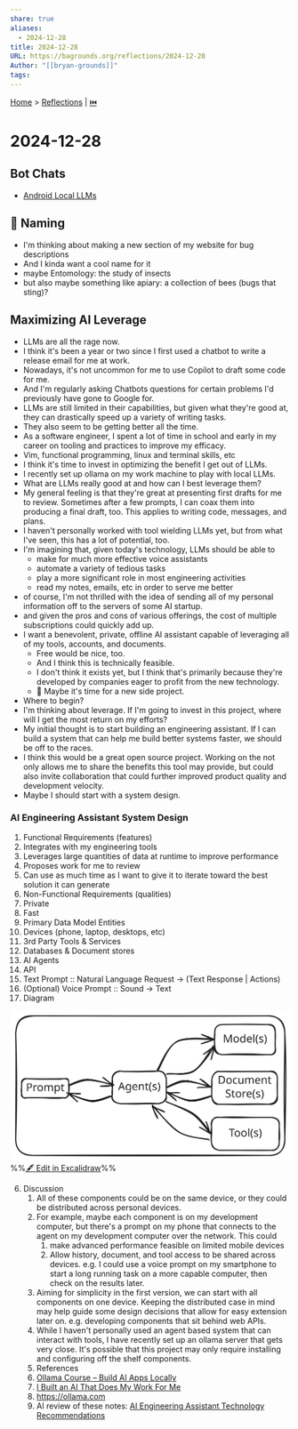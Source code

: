 ```yaml
---
share: true
aliases:
  - 2024-12-28
title: 2024-12-28
URL: https://bagrounds.org/reflections/2024-12-28
Author: "[[bryan-grounds]]"
tags: 
---
```

[Home](../index.md) > [Reflections](./index.md) | [⏮️](./2024-12-24.md)  
# 2024-12-28  
## Bot Chats  
- [Android Local LLMs](../bot-chats/android-local-llms.md)  
  
## 🤔 Naming  
- I'm thinking about making a new section of my website for bug descriptions  
- And I kinda want a cool name for it  
- maybe Entomology: the study of insects  
- but also maybe something like apiary: a collection of bees (bugs that sting)?  
  
## Maximizing AI Leverage  
- LLMs are all the rage now.  
- I think it's been a year or two since I first used a chatbot to write a release email for me at work.  
- Nowadays, it's not uncommon for me to use Copilot to draft some code for me.  
- And I'm regularly asking Chatbots questions for certain problems I'd previously have gone to Google for.  
- LLMs are still limited in their capabilities, but given what they're good at, they can drastically speed up a variety of writing tasks.  
- They also seem to be getting better all the time.  
- As a software engineer, I spent a lot of time in school and early in my career on tooling and practices to improve my efficacy.  
- Vim, functional programming, linux and terminal skills, etc  
- I think it's time to invest in optimizing the benefit I get out of LLMs.  
- I recently set up ollama on my work machine to play with local LLMs.  
- What are LLMs really good at and how can I best leverage them?  
- My general feeling is that they're great at presenting first drafts for me to review. Sometimes after a few prompts, I can coax them into producing a final draft, too. This applies to writing code, messages, and plans.  
- I haven't personally worked with tool wielding LLMs yet, but from what I've seen, this has a lot of potential, too.  
- I'm imagining that, given today's technology, LLMs should be able to  
    - make for much more effective voice assistants  
    - automate a variety of tedious tasks  
    - play a more significant role in most engineering activities  
    - read my notes, emails, etc in order to serve me better  
- of course, I'm not thrilled with the idea of sending all of my personal information off to the servers of some AI startup.  
- and given the pros and cons of various offerings, the cost of multiple subscriptions could quickly add up.  
- I want a benevolent, private, offline AI assistant capable of leveraging all of my tools, accounts, and documents.  
    - Free would be nice, too.  
    - And I think this is technically feasible.  
    - I don't think it exists yet, but I think that's primarily because they're developed by companies eager to profit from the new technology.  
    - 🤔 Maybe it's time for a new side project.  
- Where to begin?  
- I'm thinking about leverage. If I'm going to invest in this project, where will I get the most return on my efforts?  
- My initial thought is to start building an engineering assistant. If I can build a system that can help me build better systems faster, we should be off to the races.  
- I think this would be a great open source project. Working on the not only allows me to share the benefits this tool may provide, but could also invite collaboration that could further improved product quality and development velocity.  
- Maybe I should start with a system design.  
  
### AI Engineering Assistant System Design  
1. Functional Requirements (features)  
  1. Integrates with my engineering tools  
  2. Leverages large quantities of data at runtime to improve performance  
  3. Proposes work for me to review  
  4. Can use as much time as I want to give it to iterate toward the best solution it can generate  
2. Non-Functional Requirements (qualities)  
  1. Private  
  2. Fast  
3. Primary Data Model Entities  
  1. Devices (phone, laptop, desktops, etc)  
  2. 3rd Party Tools & Services  
  3. Databases & Document stores  
  4. AI Agents  
4. API  
  1. Text Prompt :: Natural Language Request -> (Text Response | Actions)  
  2. (Optional) Voice Prompt :: Sound -> Text  
5. Diagram  
  
  ![2024-12-28 2024-12-28T20-00-30.excalidraw](../2024-12-28%202024-12-28T20-00-30.excalidraw.svg)  
%%[🖋 Edit in Excalidraw](../2024-12-28%202024-12-28T20-00-30.svg)%%  
  
6. Discussion  
    1. All of these components could be on the same device, or they could be distributed across personal devices.  
    2. For example, maybe each component is on my development computer, but there's a prompt on my phone that connects to the agent on my development computer over the network. This could  
        1. make advanced performance feasible on limited mobile devices  
        2. Allow history, document, and tool access to be shared across devices. e.g. I could use a voice prompt on my smartphone to start a long running task on a more capable computer, then check on the results later.  
    3. Aiming for simplicity in the first version, we can start with all components on one device. Keeping the distributed case in mind may help guide some design decisions that allow for easy extension later on. e.g. developing components that sit behind web APIs.  
    4. While I haven't personally used an agent based system that can interact with tools, I have recently set up an ollama server that gets very close. It's possible that this project may only require installing and configuring off the shelf components.  
    5. References  
      1. [Ollama Course – Build AI Apps Locally](../../Ollama%20Course%20%E2%80%93%20Build%20AI%20Apps%20Locally.md)  
      2. [I Built an AI That Does My Work For Me](../videos/i-built-an-ai-that-does-my-work-for-me.md)  
      3. https://ollama.com  
    6. AI review of these notes: [AI Engineering Assistant Technology Recommendations](../bot-chats/ai-engineering-assistant-technology-recommendations.md)  
      
    